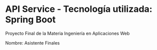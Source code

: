 # API Service - Tecnología utilizada: Spring Boot
 
 Proyecto Final de la Materia Ingeniería en Aplicaciones Web
 
 Nombre: Asistente Finales
